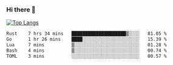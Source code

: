 ### Hi there 👋

<!--
**3Xpl0it3r/3Xpl0it3r** is a ✨ _special_ ✨ repository because its `README.md` (this file) appears on your GitHub profile.

Here are some ideas to get you started:

- 🔭 I’m currently working on ...
- 🌱 I’m currently learning ...
- 👯 I’m looking to collaborate on ...
- 🤔 I’m looking for help with ...
- 💬 Ask me about ...
- 📫 How to reach me: ...
- 😄 Pronouns: ...
- ⚡ Fun fact: ...
-->


[![Top Langs](https://github-readme-stats.vercel.app/api/top-langs/?username=3Xpl0it3r&layout=compact)](https://github.com/3Xpl0it3r/3Xpl0it3r)

<!--START_SECTION:waka-->

```txt
Rust    7 hrs 34 mins   ████████████████████▒░░░░   81.05 %
Go      1 hr 26 mins    ████░░░░░░░░░░░░░░░░░░░░░   15.39 %
Lua     7 mins          ▒░░░░░░░░░░░░░░░░░░░░░░░░   01.28 %
Bash    4 mins          ▒░░░░░░░░░░░░░░░░░░░░░░░░   00.74 %
TOML    3 mins          ░░░░░░░░░░░░░░░░░░░░░░░░░   00.57 %
```

<!--END_SECTION:waka-->
